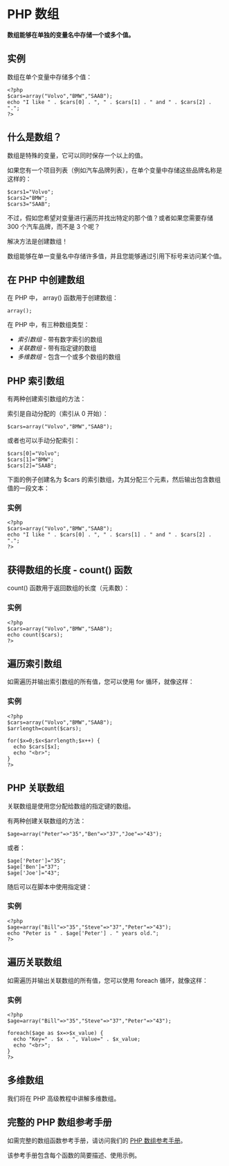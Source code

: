 
# PHP 数组




**数组能够在单独的变量名中存储一个或多个值。**

## 实例

数组在单个变量中存储多个值：

```
<?php
$cars=array("Volvo","BMW","SAAB");
echo "I like " . $cars[0] . ", " . $cars[1] . " and " . $cars[2] . ".";
?>

```



## 什么是数组？

数组是特殊的变量，它可以同时保存一个以上的值。

如果您有一个项目列表（例如汽车品牌列表），在单个变量中存储这些品牌名称是这样的：

```
$cars1="Volvo";
$cars2="BMW";
$cars3="SAAB";

```

不过，假如您希望对变量进行遍历并找出特定的那个值？或者如果您需要存储 300 个汽车品牌，而不是 3 个呢？

解决方法是创建数组！

数组能够在单一变量名中存储许多值，并且您能够通过引用下标号来访问某个值。

## 在 PHP 中创建数组

在 PHP 中， array() 函数用于创建数组：

```
array();
```

在 PHP 中，有三种数组类型：

*   _索引数组_ - 带有数字索引的数组
*   _关联数组_ - 带有指定键的数组
*   _多维数组_ - 包含一个或多个数组的数组

## PHP 索引数组

有两种创建索引数组的方法：

索引是自动分配的（索引从 0 开始）：

```
$cars=array("Volvo","BMW","SAAB");
```

或者也可以手动分配索引：

```
$cars[0]="Volvo";
$cars[1]="BMW";
$cars[2]="SAAB";

```

下面的例子创建名为 $cars 的索引数组，为其分配三个元素，然后输出包含数组值的一段文本：

### 实例

```
<?php
$cars=array("Volvo","BMW","SAAB");
echo "I like " . $cars[0] . ", " . $cars[1] . " and " . $cars[2] . ".";
?>

```



## 获得数组的长度 - count() 函数

count() 函数用于返回数组的长度（元素数）：

### 实例

```
<?php
$cars=array("Volvo","BMW","SAAB");
echo count($cars);
?>

```



## 遍历索引数组

如需遍历并输出索引数组的所有值，您可以使用 for 循环，就像这样：

### 实例

```
<?php
$cars=array("Volvo","BMW","SAAB");
$arrlength=count($cars);

for($x=0;$x<$arrlength;$x++) {
  echo $cars[$x];
  echo "<br>";
}
?>

```



## PHP 关联数组

关联数组是使用您分配给数组的指定键的数组。

有两种创建关联数组的方法：

```
$age=array("Peter"=>"35","Ben"=>"37","Joe"=>"43");

```

或者：

```
$age['Peter']="35";
$age['Ben']="37";
$age['Joe']="43";

```

随后可以在脚本中使用指定键：

### 实例

```
<?php
$age=array("Bill"=>"35","Steve"=>"37","Peter"=>"43");
echo "Peter is " . $age['Peter'] . " years old.";
?>

```



## 遍历关联数组

如需遍历并输出关联数组的所有值，您可以使用 foreach 循环，就像这样：

### 实例

```
<?php
$age=array("Bill"=>"35","Steve"=>"37","Peter"=>"43");

foreach($age as $x=>$x_value) {
  echo "Key=" . $x . ", Value=" . $x_value;
  echo "<br>";
}
?>

```



## 多维数组

我们将在 PHP 高级教程中讲解多维数组。

## 完整的 PHP 数组参考手册

如需完整的数组函数参考手册，请访问我们的 [PHP 数组参考手册](/php/php_ref_array.asp "PHP Array 函数")。

该参考手册包含每个函数的简要描述、使用示例。




